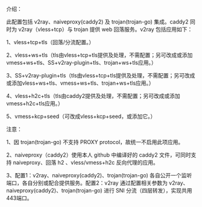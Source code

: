 介绍：

此配置包括 v2ray、naiveproxy(caddy2) 及 trojan(trojan-go) 集成。caddy2 同时为 v2ray（vless+tcp）与 trojan 提供 web 回落服务。v2ray 包括应用如下：

1、vless+tcp+tls（回落/分流配置。）

2、vless+ws+tls（tls由vless+tcp+tls提供及处理，不需配置；另可改成或添加vmess+ws+tls、SS+v2ray-plugin+tls、trojan+ws+tls应用。）

3、SS+v2ray-plugin+tls（tls由vless+tcp+tls提供及处理，不需配置；另可改成或添加vless+ws+tls、vmess+ws+tls、trojan+ws+tls应用。）

4、vless+h2c+tls（tls由caddy2提供及处理，不需配置；另可改成或添加vmess+h2c+tls应用。）

5、vmess+kcp+seed（可改成vless+kcp+seed，或添加它。）

注意：

1、因 trojan(trojan-go) 不支持 PROXY protocol，故统一不启用此项应用。

2、naiveproxy（caddy2）使用本人 github 中编译好的 caddy2 文件，可同时支持 naiveproxy、回落 h2 、vless/vmess+h2c 反向代理的应用。

3、配置1：v2ray、naiveproxy(caddy2)、trojan(trojan-go) 各自公开一个监听端口，各自分别或配合提供服务。配置2：v2ray 通过配置相关参数为 v2ray、naiveproxy(caddy2)、trojan(trojan-go) 进行 SNI 分流（四层转发），实现共用443端口。
